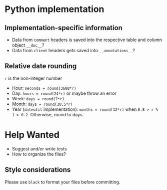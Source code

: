 # Python implementation

## Implementation-specific information

* Data from `comment` headers is saved into the respective table and column
  object `__doc__`?
* Data from `client` headers gets saved into `__annotations__`?

## Relative date rounding

`r` is the non-integer number

* Hour: `seconds = round(3600*r)`
* Day: `hours = round(24*r)` or maybe throw an error
* Week: `days = round(7*r)`
* Month: `days = round(30.5*r)`
* Year (`dateutil` implementation): `months = round(12*r)` when `0.8 > r % 1 >
  0.2`.  Otherwise, round to days.

# Help Wanted

* Suggest and/or write tests
* How to organize the files?

## Style considerations

Please use `black` to format your files before committing.
